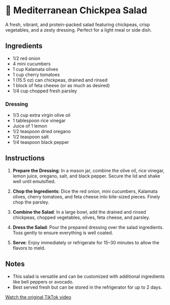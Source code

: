 # 🥗 Mediterranean Chickpea Salad

A fresh, vibrant, and protein-packed salad featuring chickpeas, crisp vegetables, and a zesty dressing. Perfect for a light meal or side dish.

## Ingredients

- 1/2 red onion
- 4 mini cucumbers
- 1 cup Kalamata olives
- 1 cup cherry tomatoes
- 1 (15.5 oz) can chickpeas, drained and rinsed
- 1 block of feta cheese (or as much as desired)
- 1/4 cup chopped fresh parsley

### Dressing

- 1/3 cup extra virgin olive oil
- 1 tablespoon rice vinegar
- Juice of 1 lemon
- 1/2 teaspoon dried oregano
- 1/2 teaspoon salt
- 1/4 teaspoon black pepper

## Instructions

1. **Prepare the Dressing**: In a mason jar, combine the olive oil, rice vinegar, lemon juice, oregano, salt, and black pepper. Secure the lid and shake well until emulsified.

2. **Chop the Ingredients**: Dice the red onion, mini cucumbers, Kalamata olives, cherry tomatoes, and feta cheese into bite-sized pieces. Finely chop the parsley.

3. **Combine the Salad**: In a large bowl, add the drained and rinsed chickpeas, chopped vegetables, olives, feta cheese, and parsley.

4. **Dress the Salad**: Pour the prepared dressing over the salad ingredients. Toss gently to ensure everything is well coated.

5. **Serve**: Enjoy immediately or refrigerate for 15–30 minutes to allow the flavors to meld.

## Notes

- This salad is versatile and can be customized with additional ingredients like bell peppers or avocado.
- Best served fresh but can be stored in the refrigerator for up to 2 days.

[Watch the original TikTok video](https://www.tiktok.com/@eman_inthekitchen/video/7484020556614929710)
